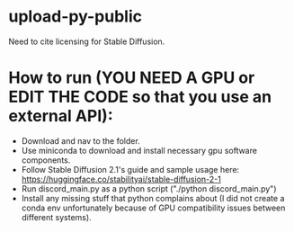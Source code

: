 # upload-py-public
Need to cite licensing for Stable Diffusion.

# How to run (YOU NEED A GPU or EDIT THE CODE so that you use an external API):

- Download and nav to the folder.
- Use miniconda to download and install necessary gpu software components.
- Follow Stable Diffusion 2.1's guide and sample usage here: https://huggingface.co/stabilityai/stable-diffusion-2-1
- Run discord_main.py as a python script ("./python discord_main.py")
- Install any missing stuff that python complains about (I did not create a conda env unfortunately because of GPU compatibility issues between different systems).

